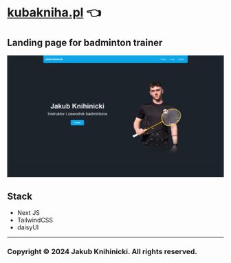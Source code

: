 # [kubakniha.pl](https://www.kubakniha.pl/) :point_left:

## Landing page for badminton trainer

![Preview](https://github.com/jeli-t/kubakniha.pl/blob/master/preview.png)

## Stack
 - Next JS
 - TailwindCSS
 - daisyUI

___
### Copyright © 2024 Jakub Knihinicki. All rights reserved.